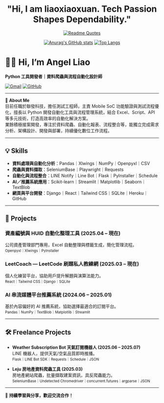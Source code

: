 <div align="center">

# "Hi, I am liaoxiaoxuan. Tech Passion Shapes Dependability."

[![Readme Quotes](https://quotes-github-readme.vercel.app/api?theme=dark&quote=Transforming%20ideas%20into%20code%2C%20building%20tomorrow%20one%20commit%20at%20a%20time.
)](https://github.com/piyushsuthar/github-readme-quotes)

[![Anurag's GitHub stats](https://github-readme-stats.vercel.app/api?username=liaoxiaoxuan&show_icons=true&layout=compact&hide=issues&line_height=24)](https://github.com/liaoxiaoxuan/github-readme-stats)
[![Top Langs](https://github-readme-stats.vercel.app/api/top-langs/?username=liaoxiaoxuan&layout=compact)](https://github.com/liaoxiaoxuan/github-readme-stats)

</div>

# 👩‍💻 Hi, I’m Angel Liao

**Python 工具開發者｜資料爬蟲與流程自動化設計師**

[![Gmail](https://img.shields.io/badge/email-lxx.career@gmail.com-red?style=flat-square&logo=gmail)](mailto:lxx.career@gmail.com)
[![GitHub](https://img.shields.io/badge/GitHub-@liaoxiaoxuan-181717?style=flat-square&logo=github)](https://github.com/liaoxiaoxuan)

---

🎯 **About Me**  
目前任職於聯發科技，擔任測試工程師，主責 Mobile SoC 功能驗證與測試流程優化，擅長以 Python 開發自動化工具與流程管理系統，結合 Excel、Script、API 等多元技術，打造高效率的自動化解決方案。  
業餘積極接案開發，專注於資料爬蟲、自動化報表、流程整合等，能獨立完成需求分析、架構設計、開發與部署，持續優化數位工作流程。

---

## 💡 Skills

- **資料處理與自動化分析**：Pandas｜Xlwings｜NumPy｜Openpyxl｜CSV
- **爬蟲與資料擷取**：SeleniumBase｜Playwright｜Requests
- **自動化與流程整合**：LINE Notify｜Line Bot｜Flask｜PyInstaller｜Schedule
- **AI／推薦系統應用**：Scikit-learn｜Streamlit｜Matplotlib｜Seaborn｜TextBlob
- **網頁與平台開發**：Django｜React｜Tailwind CSS｜SQLite｜Heroku｜GitHub

---

## 🚀 Projects

### 資產編號與 HUID 自動化整理工具 (2025.04 – 現在)
公司資產管理部門專用，Excel 自動整理與標籤生成，簡化管理流程。  
<sub>Openpyxl｜Xlwings｜PyInstaller</sub>

### LeetCoach — LeetCode 刷題私人教練網 (2025.03 – 現在)
個人化練習平台，協助用戶提升解題與演算法能力。  
<sub>React｜Tailwind CSS｜Django｜SQLite</sub>

### AI 串流媒體平台推薦系統 (2024.06 – 2025.01)
基於內容偏好的 AI 推薦系統，協助選擇最適合的訂閱平台。  
<sub>Pandas｜NumPy｜TextBlob｜Matplotlib｜Streamlit</sub>

---

## 🛠️ Freelance Projects

- **Weather Subscription Bot 天氣訂閱機器人 (2025.06 – 2025.07)**  
  LINE 機器人，提供天氣/空氣品質即時推播。  
  <sub>Flask｜LINE Bot SDK｜Requests｜Schedule｜JSON</sub>

- **Leju 房地產資料爬蟲工具 (2025.03)**  
  房地產網站爬蟲，批量擷取建案資訊，具反爬蟲能力。  
  <sub>SeleniumBase｜Undetected Chromedriver｜concurrent.futures｜argparse｜JSON</sub>

---

🌱 **持續學習與分享，歡迎交流合作！**
